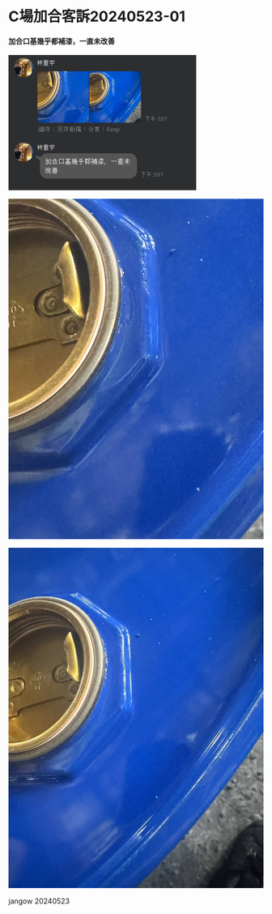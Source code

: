 # C場加合客訴20240523-01

#### 加合口基幾乎都補漆，一直未改善

![](https://github.com/dcpuse003/mypic/blob/img/C20240523-01.png?raw=true)

![](https://github.com/dcpuse003/mypic/blob/img/483020_0.jpg?raw=true)

![](https://github.com/dcpuse003/mypic/blob/img/483021_0.jpg?raw=true)

jangow 20240523